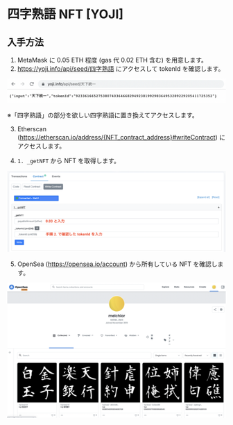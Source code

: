 # 四字熟語 NFT [YOJI] 
## 入手方法

1. MetaMask に 0.05 ETH 程度 (gas 代 0.02 ETH 含む) を用意します。
2. https://yoji.info/api/seed/四字熟語 にアクセスして tokenId を確認します。

![getTokenId](../assets/images/checkTokenId.png)

※「四字熟語」の部分を欲しい四字熟語に置き換えてアクセスします。

3. Etherscan (https://etherscan.io/address/{NFT_contract_address}#writeContract) にアクセスします。

4. `1. _getNFT` から NFT を取得します。

![getNFT](../assets/images/getNFT_ja.png)

5. OpenSea (https://opensea.io/account) から所有している NFT を確認します。

![checkOnOpenSea](../assets/images/checkOnOpenSea.png)
